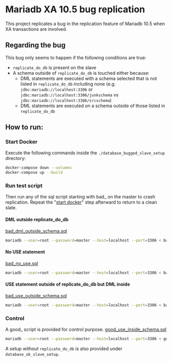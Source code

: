 # Mariadb XA 10.5 bug replication

This project replicates a bug in the replication feature of Mariadb 10.5 when XA transactions are involved.

## Regarding the bug

This bug only seems to happen if the following conditions are true:

- `replicate_do_db` is present on the slave
- A schema outside of `replicate_do_db` is touched either because:
  - DML statements are executed with a schema selected that is not listed in `replicate_do_db`
including none (e.g. `jdbc:mariadb://localhost:3306` or `jdbc:mariadb://localhost:3306/junkschema`
vs `jdbc:mariadb://localhost:3306/srcschema`)
  - DML statements are executed on a schema outside of those listed in `replicate_do_db`

## How to run:

### Start Docker
Execute the following commands inside the `./database_bugged_slave_setup` directory:
```bash
docker-compose down --volumes
docker-compose up --build
```

### Run test script
Then run any of the sql script starting with bad_ on the master to crash replication. Repeat the
"[start docker](#start-docker)" step afterward to return to a clean slate.

#### DML outside replicate_do_db
[bad_dml_outside_schema.sql](bad_dml_outside_schema.sql)
```bash
mariadb --user=root --password=master --host=localhost --port=3306 < bad_dml_outside_schema.sql 
```

#### No USE statement
[bad_no_use.sql](bad_no_use.sql)
```bash
mariadb --user=root --password=master --host=localhost --port=3306 < bad_no_use.sql
```

#### USE statement outside of replicate_do_db but DML inside
[bad_use_outside_schema.sql](bad_use_outside_schema.sql)
```bash
mariadb --user=root --password=master --host=localhost --port=3306 < bad_use_outside_schema.sql
```

### Control
A good_ script is provided for control purpose.
[good_use_inside_schema.sql](good_use_inside_schema.sql)
```bash
mariadb --user=root --password=master --host=localhost --port=3306 < good_use_inside_schema.sql
```
A setup without `replicate_do_db` is also provided under `database_ok_slave_setup`.
